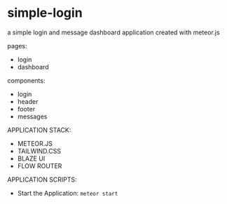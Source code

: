 # simple-login
a simple login and message dashboard application created with meteor.js 

pages:
- login 
- dashboard

components:
- login
- header
- footer 
- messages

APPLICATION STACK:

- METEOR.JS 
- TAILWIND.CSS 
- BLAZE UI
- FLOW ROUTER


APPLICATION SCRIPTS:

- Start the Application: `meteor start`




